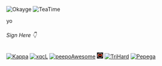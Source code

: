 ![Okayge](https://cdn.betterttv.net/emote/5fa59c774dfba164402933ca/3x)
![TeaTime](https://cdn.betterttv.net/emote/56f6eb647ee3e8fc6e4fe48e/3x)

yo


###### Sign Here 👇

[<img src="https://static-cdn.jtvnw.net/emoticons/v1/25/1.0" width="16" alt="Kappa" />](https://github.com/NotNotQuinn "Quinn was here") 
[<img src="https://cdn.betterttv.net/emote/5ef64128f58ddc0de988a8ed/1x.webp" width="16" alt="xqcL" />](https://github.com/mrauro "Auro was here")
[<img src="https://i.imgur.com/L77duEd.png" width="16" alt="peepoAwesome" />](https://github.com/MarcFryd "Marc was here")
[<img src="static/matthewde.jpg" width="16" alt="matthewde" />](https://github.com/M4tthewDE "Matthew was here") 
[<img src="https://static-cdn.jtvnw.net/emoticons/v2/120232/default/dark/1.0" width="16" alt="TriHard" />](https://github.com/kattah7 "Kattah was here")
[<img src="https://cdn.7tv.app/emote/603eace1115b55000d7282db/1x.webp" width="16" alt="Pepega" />](https://github.com/lucas19961 "Lucas was here")

<!-- Note: if possible, add a static file. (like matthew's) -->
<!-- I already had to change one image, because the emote was removed. -->


